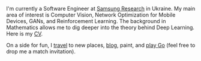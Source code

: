 
I'm currently a Software Engineer at [Samsung Research][srk] in Ukraine.
My main area of interest is Computer Vision, Network Optimization for Mobile Devices, GANs, and Reinforcement Learning.
The background in Mathematics allows me to dig deeper into the theory behind Deep Learning. Here is my [CV][cv].

On a side for fun, I [travel][travelog] to new places, [blog][blog], paint, and [play Go][ogs] (feel free to drop me a match invitation).

[srk]: https://research.samsung.com/srk
[cv]: #
[travelog]: /travelog
[blog]: /articles
[ogs]: https://online-go.com/user/view/178130
[gallery]: #
